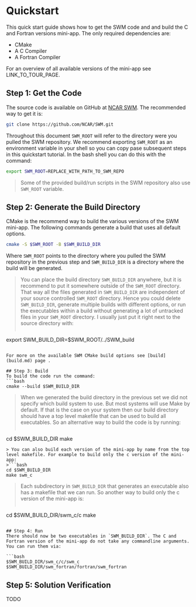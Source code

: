 # Quickstart

This quick start guide shows how to get the SWM code and and build the C and Fortran versions mini-app. The only required dependencies are:

- CMake
- A C Compiler
- A Fortran Compiler

For an overview of all available versions of the mini-app see LINK_TO_TOUR_PAGE. 

## Step 1: Get the Code

The source code is available on GitHub at [NCAR SWM](https://github.com/NCAR/SWM). The recommended way to get it is:

```bash
git clone https://github.com/NCAR/SWM.git
```
Throughout this document `SWM_ROOT` will refer to the directory were you pulled the SWM repository. We recommend exporting `SWM_ROOT` as an environment variable in your shell so you can copy pase subsequent steps in this quickstart tutorial. In the bash shell you can do this with the command:
```bash
export SWM_ROOT=REPLACE_WITH_PATH_TO_SWM_REPO
```

> Some of the provided build/run scripts in the SWM repository also use `SWM_ROOT` variable.

## Step 2: Generate the Build Directory 
CMake is the recommend way to build the various versions of the SWM mini-app. The following commands generate a build that uses all default options. 

```bash
cmake -S $SWM_ROOT -B $SWM_BUILD_DIR
```

Where `SWM_ROOT` points to the directory where you pulled the SWM repository in the previous step and `SWM_BUILD_DIR` is a directory where the build will be generated. 

> You can place the build directory `SWM_BUILD_DIR` anywhere, but it is recommend to put it somewhere outside of the `SWM_ROOT` directory. That way all the files generated in `SWM_BUILD_DIR` are independent of your source controlled `SWM_ROOT` directory. Hence you could delete `SWM_BUILD_DIR`, generate multiple builds with different options, or run the executables within a build without generating a lot of untracked files in your `SWM_ROOT` directory. I usually just put it right next to the source directory with: 
>```bash
 export SWM_BUILD_DIR=$SWM_ROOT/../SWM_build
 ``` 

For more on the available SWM CMake build options see [build](build.md) page .

## Step 3: Build
To build the code run the command: 
```bash
cmake --build $SWM_BUILD_DIR
```

>When we generated the build directory in the previous set we did not specify which build system to use. But most systems will use Make by default. If that is the case on your system then our build directory should have a top level makefile that can be used to build all executables. So an alternative way to build the code is by running: 
>```bash
 cd $SWM_BUILD_DIR
 make
 ```
> You can also build each version of the mini-app by name from the top level makefile. For example to build only the c version of the mini-app:
>```bash
 cd $SWM_BUILD_DIR
 make swm_c
 ```
> Each subdirectory in `SWM_BUILD_DIR` that generates an executable also has a makefile that we can run. So another way to build only the c version of the mini-app is: 
>```bash
 cd $SWM_BUILD_DIR/swm_c/c
 make
 ```

## Step 4: Run
There should now be two executables in `SWM_BUILD_DIR`. The C and Fortran version of the mini-app do not take any commandline arguments. You can run them via:

```bash
$SWM_BUILD_DIR/swm_c/c/swm_c
$SWM_BUILD_DIR/swm_fortran/fortran/swm_fortran
```

## Step 5: Solution Verification
TODO
